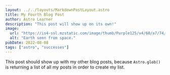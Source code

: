 ```yaml
---
layout: ../../layouts/MarkdownPostLayout.astro
title: My Fourth Blog Post
author: Astro Learner
description: "This post will show up on its own!"
image: 
  url: "https://is4-ssl.mzstatic.com/image/thumb/Purple125/v4/60/a7/74/60a77435-e26d-9c0c-2179-e64683f088e6/source/256x256bb.jpg"
  alt: "Earth seen from space."
pubDate: 2022-08-08
tags: ["astro", "successes"]
---
```

This post should show up with my other blog posts, because `Astro.glob()` is returning a list of all my posts in order to create my list.
